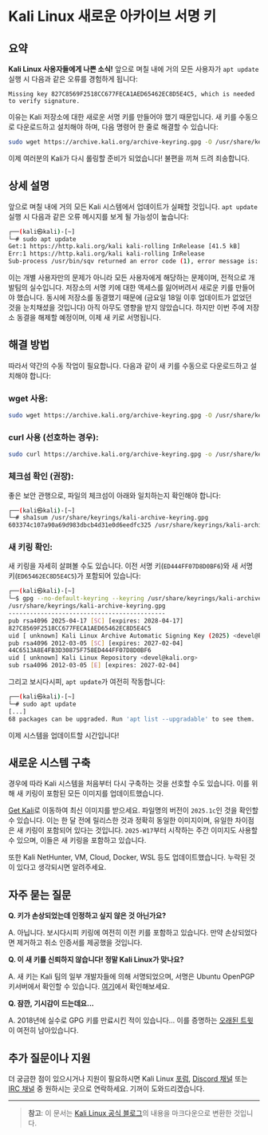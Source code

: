 # Kali Linux 새로운 아카이브 서명 키

## 요약

**Kali Linux 사용자들에게 나쁜 소식!** 앞으로 며칠 내에 거의 모든 사용자가 `apt update` 실행 시 다음과 같은 오류를 경험하게 됩니다:

```
Missing key 827C8569F2518CC677FECA1AED65462EC8D5E4C5, which is needed to verify signature.
```

이유는 Kali 저장소에 대한 새로운 서명 키를 만들어야 했기 때문입니다. 새 키를 수동으로 다운로드하고 설치해야 하며, 다음 명령어 한 줄로 해결할 수 있습니다:

```bash
sudo wget https://archive.kali.org/archive-keyring.gpg -O /usr/share/keyrings/kali-archive-keyring.gpg
```

이제 여러분의 Kali가 다시 롤링할 준비가 되었습니다! 불편을 끼쳐 드려 죄송합니다.

## 상세 설명

앞으로 며칠 내에 거의 모든 Kali 시스템에서 업데이트가 실패할 것입니다. `apt update` 실행 시 다음과 같은 오류 메시지를 보게 될 가능성이 높습니다:

```bash
┌──(kali㉿kali)-[~]
└─# sudo apt update
Get:1 https://http.kali.org/kali kali-rolling InRelease [41.5 kB]
Err:1 https://http.kali.org/kali kali-rolling InRelease
Sub-process /usr/bin/sqv returned an error code (1), error message is: Missing key 827C8569F2518CC677FECA1AED65462EC8D5E4C5, which is needed to verify signature.
```

이는 개별 사용자만의 문제가 아니라 모든 사용자에게 해당하는 문제이며, 전적으로 개발팀의 실수입니다. 저장소의 서명 키에 대한 액세스를 잃어버려서 새로운 키를 만들어야 했습니다. 동시에 저장소를 동결했기 때문에 (금요일 18일 이후 업데이트가 없었던 것을 눈치채셨을 것입니다) 아직 아무도 영향을 받지 않았습니다. 하지만 이번 주에 저장소 동결을 해제할 예정이며, 이제 새 키로 서명됩니다.

## 해결 방법

따라서 약간의 수동 작업이 필요합니다. 다음과 같이 새 키를 수동으로 다운로드하고 설치해야 합니다:

### wget 사용:
```bash
sudo wget https://archive.kali.org/archive-keyring.gpg -O /usr/share/keyrings/kali-archive-keyring.gpg
```

### curl 사용 (선호하는 경우):
```bash
sudo curl https://archive.kali.org/archive-keyring.gpg -o /usr/share/keyrings/kali-archive-keyring.gpg
```

### 체크섬 확인 (권장):
좋은 보안 관행으로, 파일의 체크섬이 아래와 일치하는지 확인해야 합니다:

```bash
┌──(kali㉿kali)-[~]
└─# sha1sum /usr/share/keyrings/kali-archive-keyring.gpg
603374c107a90a69d983dbcb4d31e0d6eedfc325 /usr/share/keyrings/kali-archive-keyring.gpg
```

### 새 키링 확인:
새 키링을 자세히 살펴볼 수도 있습니다. 이전 서명 키(`ED444FF07D8D0BF6`)와 새 서명 키(`ED65462EC8D5E4C5`)가 포함되어 있습니다:

```bash
┌──(kali㉿kali)-[~]
└─$ gpg --no-default-keyring --keyring /usr/share/keyrings/kali-archive-keyring.gpg -k
/usr/share/keyrings/kali-archive-keyring.gpg
--------------------------------------------
pub rsa4096 2025-04-17 [SC] [expires: 2028-04-17]
827C8569F2518CC677FECA1AED65462EC8D5E4C5
uid [ unknown] Kali Linux Archive Automatic Signing Key (2025) <devel@kali.org>
pub rsa4096 2012-03-05 [SC] [expires: 2027-02-04]
44C6513A8E4FB3D30875F758ED444FF07D8D0BF6
uid [ unknown] Kali Linux Repository <devel@kali.org>
sub rsa4096 2012-03-05 [E] [expires: 2027-02-04]
```

그리고 보시다시피, `apt update`가 여전히 작동합니다:

```bash
┌──(kali㉿kali)-[~]
└─# sudo apt update
[...]
68 packages can be upgraded. Run 'apt list --upgradable' to see them.
```

이제 시스템을 업데이트할 시간입니다!

## 새로운 시스템 구축

경우에 따라 Kali 시스템을 처음부터 다시 구축하는 것을 선호할 수도 있습니다. 이를 위해 새 키링이 포함된 모든 이미지를 업데이트했습니다.

[Get Kali](https://www.kali.org/get-kali/)로 이동하여 최신 이미지를 받으세요. 파일명의 버전이 `2025.1c`인 것을 확인할 수 있습니다. 이는 한 달 전에 릴리스한 것과 정확히 동일한 이미지이며, 유일한 차이점은 새 키링이 포함되어 있다는 것입니다. `2025-W17`부터 시작하는 주간 이미지도 사용할 수 있으며, 이들은 새 키링을 포함하고 있습니다.

또한 Kali NetHunter, VM, Cloud, Docker, WSL 등도 업데이트했습니다. 누락된 것이 있다고 생각되시면 알려주세요.

## 자주 묻는 질문

**Q. 키가 손상되었는데 인정하고 싶지 않은 것 아닌가요?**

A. 아닙니다. 보시다시피 키링에 여전히 이전 키를 포함하고 있습니다. 만약 손상되었다면 제거하고 취소 인증서를 제공했을 것입니다.

**Q. 이 새 키를 신뢰하지 않습니다! 정말 Kali Linux가 맞나요?**

A. 새 키는 Kali 팀의 일부 개발자들에 의해 서명되었으며, 서명은 Ubuntu OpenPGP 키서버에서 확인할 수 있습니다. [여기](https://keyserver.ubuntu.com/pks/lookup?search=827C8569F2518CC677FECA1AED65462EC8D5E4C5&fingerprint=on&op=index)에서 확인해보세요.

**Q. 잠깐, 기시감이 드는데요...**

A. 2018년에 실수로 GPG 키를 만료시킨 적이 있습니다... 이를 증명하는 [오래된 트윗](https://x.com/kalilinux/status/959515084157538304)이 여전히 남아있습니다.

## 추가 질문이나 지원

더 궁금한 점이 있으시거나 지원이 필요하시면 Kali Linux [포럼](https://forums.kali.org/), [Discord 채널](https://discord.kali.org/) 또는 [IRC 채널](https://www.kali.org/docs/community/kali-linux-irc-channel/) 중 원하시는 곳으로 연락하세요. 기꺼이 도와드리겠습니다.

---

> **참고**: 이 문서는 [Kali Linux 공식 블로그](https://www.kali.org/blog/new-kali-archive-signing-key/)의 내용을 마크다운으로 변환한 것입니다.
